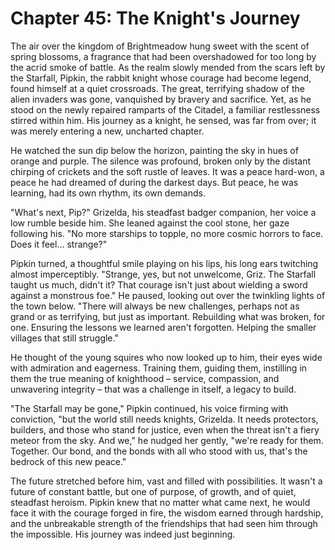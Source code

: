 # Chapter 45: The Knight's Journey

The air over the kingdom of Brightmeadow hung sweet with the scent of spring blossoms, a fragrance that had been overshadowed for too long by the acrid smoke of battle. As the realm slowly mended from the scars left by the Starfall, Pipkin, the rabbit knight whose courage had become legend, found himself at a quiet crossroads. The great, terrifying shadow of the alien invaders was gone, vanquished by bravery and sacrifice. Yet, as he stood on the newly repaired ramparts of the Citadel, a familiar restlessness stirred within him. His journey as a knight, he sensed, was far from over; it was merely entering a new, uncharted chapter.

He watched the sun dip below the horizon, painting the sky in hues of orange and purple. The silence was profound, broken only by the distant chirping of crickets and the soft rustle of leaves. It was a peace hard-won, a peace he had dreamed of during the darkest days. But peace, he was learning, had its own rhythm, its own demands.

"What's next, Pip?" Grizelda, his steadfast badger companion, her voice a low rumble beside him. She leaned against the cool stone, her gaze following his. "No more starships to topple, no more cosmic horrors to face. Does it feel… strange?"

Pipkin turned, a thoughtful smile playing on his lips, his long ears twitching almost imperceptibly. "Strange, yes, but not unwelcome, Griz. The Starfall taught us much, didn't it? That courage isn't just about wielding a sword against a monstrous foe." He paused, looking out over the twinkling lights of the town below. "There will always be new challenges, perhaps not as grand or as terrifying, but just as important. Rebuilding what was broken, for one. Ensuring the lessons we learned aren't forgotten. Helping the smaller villages that still struggle."

He thought of the young squires who now looked up to him, their eyes wide with admiration and eagerness. Training them, guiding them, instilling in them the true meaning of knighthood – service, compassion, and unwavering integrity – that was a challenge in itself, a legacy to build.

"The Starfall may be gone," Pipkin continued, his voice firming with conviction, "but the world still needs knights, Grizelda. It needs protectors, builders, and those who stand for justice, even when the threat isn't a fiery meteor from the sky. And we," he nudged her gently, "we're ready for them. Together. Our bond, and the bonds with all who stood with us, that's the bedrock of this new peace."

The future stretched before him, vast and filled with possibilities. It wasn't a future of constant battle, but one of purpose, of growth, and of quiet, steadfast heroism. Pipkin knew that no matter what came next, he would face it with the courage forged in fire, the wisdom earned through hardship, and the unbreakable strength of the friendships that had seen him through the impossible. His journey was indeed just beginning.

